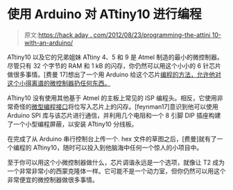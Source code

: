 # 使用 Arduino 对 ATtiny10 进行编程

> 原文:[https://hack aday . com/2012/08/23/programming-the-attini 10-with-an-arduino/](https://hackaday.com/2012/08/23/programming-the-attiny10-with-an-arduino/)

ATtiny10 以及它的兄弟姐妹 ATtiny 4、5 和 9 是 Atmel 制造的最小的微控制器。尽管只有 32 个字节的 RAM 和 1 kB 的闪存，你仍然可以用这个小小的 6 针芯片做很多事情。[费曼 17]想出了一个用 Arduino 给这个芯片[编程的方法，允许他对这个小得离谱的微控制器扔任何东西。](http://junkplusarduino.blogspot.jp/p/attiny10-resources.html)

ATtiny10 没有使用其他基于 Atmel 的主板上常见的 ISP 编程头。相反，它使用非常奇怪的[微型编程接口](http://www.atmel.com/Images/doc8373.pdf)将位写入芯片上的闪存。[feynman17]意识到他可以使用 Arduino SPI 库与该芯片进行通信，并利用几个电阻和一个 8 引脚 DIP 插座构建了一个小型编程屏蔽，以安装 ATtiny10 分线板。

在完成了从 Arduino 串行控制台上传一个. hex 文件的草图之后，[费曼]就有了一个编程的 ATtiny10，随时可以投入到他脑海中任何一个惊人的小项目中。

至于你可以用这个小微控制器做什么，芯片调谐永远是一个选项，就像让 T2 成为一个非常非常小的西蒙克隆体一样。它可能不是一个动力室，但你仍然可以用这个非常便宜的微控制器做很多事情。
